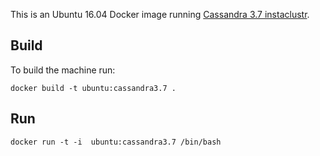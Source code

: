 This is an Ubuntu 16.04 Docker image running [Cassandra 3.7 instaclustr](https://github.com/instaclustr/cassandra.git "Cassandra 3.7 instaclustr").

Build
-----
To build the machine run:
~~~~
docker build -t ubuntu:cassandra3.7 .
~~~~

Run
---

~~~~
docker run -t -i  ubuntu:cassandra3.7 /bin/bash
~~~~



